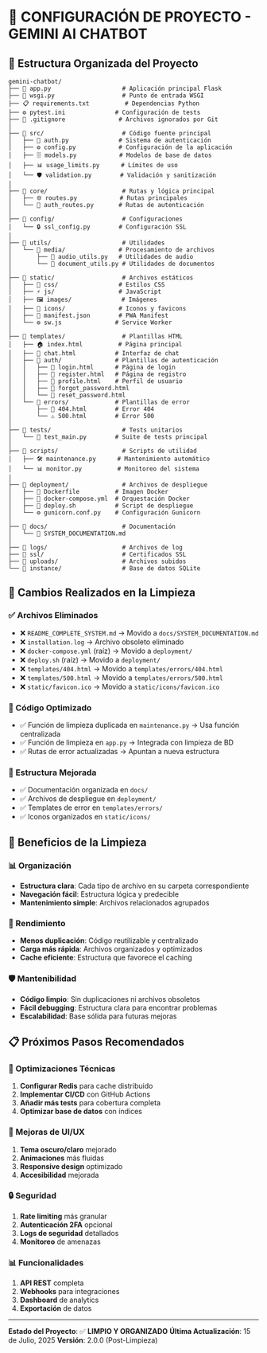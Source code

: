 # 🔧 CONFIGURACIÓN DE PROYECTO - GEMINI AI CHATBOT

## 📁 Estructura Organizada del Proyecto

```
gemini-chatbot/
├── 📱 app.py                    # Aplicación principal Flask
├── 🔧 wsgi.py                   # Punto de entrada WSGI
├── 📋 requirements.txt          # Dependencias Python
├── ⚙️ pytest.ini              # Configuración de tests
├── 📄 .gitignore               # Archivos ignorados por Git
│
├── 📂 src/                      # Código fuente principal
│   ├── 🔐 auth.py              # Sistema de autenticación
│   ├── ⚙️ config.py            # Configuración de la aplicación
│   ├── 🗄️ models.py            # Modelos de base de datos
│   ├── 📊 usage_limits.py      # Límites de uso
│   └── 🛡️ validation.py        # Validación y sanitización
│
├── 📂 core/                     # Rutas y lógica principal
│   ├── 🌐 routes.py            # Rutas principales
│   └── 🔑 auth_routes.py       # Rutas de autenticación
│
├── 📂 config/                   # Configuraciones
│   └── 🔒 ssl_config.py        # Configuración SSL
│
├── 📂 utils/                    # Utilidades
│   └── 📂 media/               # Procesamiento de archivos
│       ├── 🎵 audio_utils.py   # Utilidades de audio
│       └── 📄 document_utils.py # Utilidades de documentos
│
├── 📂 static/                   # Archivos estáticos
│   ├── 🎨 css/                 # Estilos CSS
│   ├── ⚡ js/                  # JavaScript
│   ├── 🖼️ images/              # Imágenes
│   ├── 📂 icons/               # Iconos y favicons
│   ├── 📄 manifest.json        # PWA Manifest
│   └── ⚙️ sw.js               # Service Worker
│
├── 📂 templates/                # Plantillas HTML
│   ├── 🏠 index.html          # Página principal
│   ├── 💬 chat.html           # Interfaz de chat
│   ├── 📂 auth/               # Plantillas de autenticación
│   │   ├── 🔐 login.html      # Página de login
│   │   ├── 📝 register.html   # Página de registro
│   │   ├── 👤 profile.html    # Perfil de usuario
│   │   ├── 🔑 forgot_password.html
│   │   └── 🔄 reset_password.html
│   └── 📂 errors/             # Plantillas de error
│       ├── 🚫 404.html        # Error 404
│       └── ⚠️ 500.html        # Error 500
│
├── 📂 tests/                    # Tests unitarios
│   └── 🧪 test_main.py        # Suite de tests principal
│
├── 📂 scripts/                  # Scripts de utilidad
│   ├── 🛠️ maintenance.py      # Mantenimiento automático
│   └── 📊 monitor.py          # Monitoreo del sistema
│
├── 📂 deployment/               # Archivos de despliegue
│   ├── 🐳 Dockerfile          # Imagen Docker
│   ├── 🔧 docker-compose.yml  # Orquestación Docker
│   ├── 🚀 deploy.sh           # Script de despliegue
│   └── ⚙️ gunicorn.conf.py    # Configuración Gunicorn
│
├── 📂 docs/                     # Documentación
│   └── 📖 SYSTEM_DOCUMENTATION.md
│
├── 📂 logs/                     # Archivos de log
├── 📂 ssl/                      # Certificados SSL
├── 📂 uploads/                  # Archivos subidos
└── 📂 instance/                 # Base de datos SQLite
```

## 🧹 Cambios Realizados en la Limpieza

### ✅ Archivos Eliminados
- ❌ `README_COMPLETE_SYSTEM.md` → Movido a `docs/SYSTEM_DOCUMENTATION.md`
- ❌ `installation.log` → Archivo obsoleto eliminado
- ❌ `docker-compose.yml` (raíz) → Movido a `deployment/`
- ❌ `deploy.sh` (raíz) → Movido a `deployment/`
- ❌ `templates/404.html` → Movido a `templates/errors/404.html`
- ❌ `templates/500.html` → Movido a `templates/errors/500.html`
- ❌ `static/favicon.ico` → Movido a `static/icons/favicon.ico`

### 🔧 Código Optimizado
- ✅ Función de limpieza duplicada en `maintenance.py` → Usa función centralizada
- ✅ Función de limpieza en `app.py` → Integrada con limpieza de BD
- ✅ Rutas de error actualizadas → Apuntan a nueva estructura

### 📁 Estructura Mejorada
- ✅ Documentación organizada en `docs/`
- ✅ Archivos de despliegue en `deployment/`
- ✅ Templates de error en `templates/errors/`
- ✅ Iconos organizados en `static/icons/`

## 🎯 Beneficios de la Limpieza

### 📊 Organización
- **Estructura clara**: Cada tipo de archivo en su carpeta correspondiente
- **Navegación fácil**: Estructura lógica y predecible
- **Mantenimiento simple**: Archivos relacionados agrupados

### 🚀 Rendimiento
- **Menos duplicación**: Código reutilizable y centralizado
- **Carga más rápida**: Archivos organizados y optimizados
- **Cache eficiente**: Estructura que favorece el caching

### 🛡️ Mantenibilidad
- **Código limpio**: Sin duplicaciones ni archivos obsoletos
- **Fácil debugging**: Estructura clara para encontrar problemas
- **Escalabilidad**: Base sólida para futuras mejoras

## 📋 Próximos Pasos Recomendados

### 🔧 Optimizaciones Técnicas
1. **Configurar Redis** para cache distribuido
2. **Implementar CI/CD** con GitHub Actions
3. **Añadir más tests** para cobertura completa
4. **Optimizar base de datos** con índices

### 🎨 Mejoras de UI/UX
1. **Tema oscuro/claro** mejorado
2. **Animaciones** más fluidas
3. **Responsive design** optimizado
4. **Accesibilidad** mejorada

### 🔒 Seguridad
1. **Rate limiting** más granular
2. **Autenticación 2FA** opcional
3. **Logs de seguridad** detallados
4. **Monitoreo** de amenazas

### 📊 Funcionalidades
1. **API REST** completa
2. **Webhooks** para integraciones
3. **Dashboard** de analytics
4. **Exportación** de datos

---

**Estado del Proyecto**: ✅ **LIMPIO Y ORGANIZADO**
**Última Actualización**: 15 de Julio, 2025
**Versión**: 2.0.0 (Post-Limpieza)